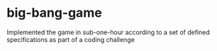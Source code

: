 # big-bang-game

Implemented the game in sub-one-hour according to a set of defined specifications as part of a coding challenge

